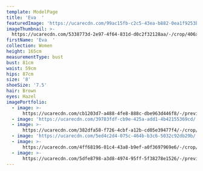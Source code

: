 ```yaml
---
template: ModelPage
title: 'Eva  '
featuredImage: 'https://ucarecdn.com/99ac15fb-c2c5-43ea-b882-0ea1f9253b3e/'
imageThumbnail: >-
  https://ucarecdn.com/5338773d-2e97-4f64-831d-d0c2f32128aa/-/crop/406x576/286,423/-/preview/
firstName: 'Eva  '
collection: Women
height: 165cm
measurementType: bust
bust: 81cm
waist: 59cm
hips: 87cm
size: '8'
shoeSize: '7.5'
hair: Brown
eyes: Hazel
imagePortfolio:
  - image: >-
      https://ucarecdn.com/cb1203d7-a488-4fe8-888c-dbe963d446f8/-/preview/-/rotate/270/
  - image: 'https://ucarecdn.com/39783fdf-cb9e-425a-add1-4b42155369cd/'
  - image: >-
      https://ucarecdn.com/382dfa58-f726-4cbf-a12b-cd05e39477f4/-/crop/957x1151/0,126/-/preview/
  - image: 'https://ucarecdn.com/5ed4c2d4-075c-464b-b3c6-5032c92db29b/'
  - image: >-
      https://ucarecdn.com/4ff68196-01c4-43a8-b9ef-a0f3697969e6/-/crop/907x1058/45,248/-/preview/
  - image: >-
      https://ucarecdn.com/5dfe8798-a3d8-4974-95ff-5f38278e1526/-/preview/-/rotate/270/
---
```


